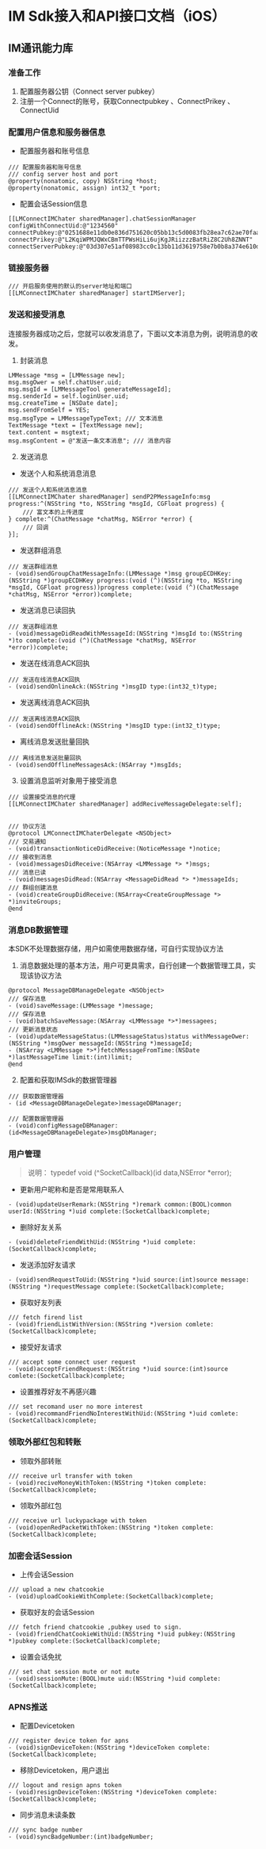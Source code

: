 # IM Sdk接入和API接口文档（iOS）

## IM通讯能力库
### 准备工作
1. 配置服务器公钥（Connect server pubkey）
2. 注册一个Connect的账号，获取Connectpubkey 、ConnectPrikey 、ConnectUid


### 配置用户信息和服务器信息

- 配置服务器和账号信息
```
/// 配置服务器和账号信息
/// config server host and port
@property(nonatomic, copy) NSString *host;
@property(nonatomic, assign) int32_t *port;
```

- 配置会话Session信息
```
[[LMConnectIMChater sharedManager].chatSessionManager configWithConnectUid:@"1234560" connectPubkey:@"0251688e11db0e836d751620c05bb13c5d0083fb28ea7c62ae70faa6e9139884f0" connectPrikey:@"L2KqiWPMJQWxCBmTTPWsHiLi6ujKgJRiizzzBatRiZ8C2Uh8ZNNT" connectServerPubkey:@"03d307e51af08983cc0c13bb11d3619758e7b0b8a374e610de3503fc4ebeedfe96"];
```

### 链接服务器
```
/// 开启服务使用的默认的server地址和端口
[[LMConnectIMChater sharedManager] startIMServer];
```


### 发送和接受消息
连接服务器成功之后，您就可以收发消息了，下面以文本消息为例，说明消息的收发。
1. 封装消息
```
LMMessage *msg = [LMMessage new];
msg.msgOwer = self.chatUser.uid;
msg.msgId = [LMMessageTool generateMessageId];
msg.senderId = self.loginUser.uid;
msg.createTime = [NSDate date];
msg.sendFromSelf = YES;
msg.msgType = LMMessageTypeText; /// 文本消息
TextMessage *text = [TextMessage new];
text.content = msgtext;
msg.msgContent = @"发送一条文本消息"; /// 消息内容
```

2. 发送消息
- 发送个人和系统消息消息
```
/// 发送个人和系统消息消息
[[LMConnectIMChater sharedManager] sendP2PMessageInfo:msg progress:^(NSString *to, NSString *msgId, CGFloat progress) {
    /// 富文本的上传进度
} complete:^(ChatMessage *chatMsg, NSError *error) {
    /// 回调
}];
```

- 发送群组消息
```
/// 发送群组消息
- (void)sendGroupChatMessageInfo:(LMMessage *)msg groupECDHKey:(NSString *)groupECDHKey progress:(void (^)(NSString *to, NSString *msgId, CGFloat progress))progress complete:(void (^)(ChatMessage *chatMsg, NSError *error))complete;
```

- 发送消息已读回执
```
/// 发送群组消息
- (void)messageDidReadWithMessageId:(NSString *)msgId to:(NSString *)to complete:(void (^)(ChatMessage *chatMsg, NSError *error))complete;
```

- 发送在线消息ACK回执
```
/// 发送在线消息ACK回执
- (void)sendOnlineAck:(NSString *)msgID type:(int32_t)type;
```

- 发送离线消息ACK回执
```
/// 发送离线消息ACK回执
- (void)sendOfflineAck:(NSString *)msgID type:(int32_t)type;
```

- 离线消息发送批量回执
```
/// 离线消息发送批量回执
- (void)sendOfflineMessagesAck:(NSArray *)msgIds;
```


3. 设置消息监听对象用于接受消息
```
/// 设置接受消息的代理
[[LMConnectIMChater sharedManager] addReciveMessageDelegate:self];


/// 协议方法
@protocol LMConnectIMChaterDelegate <NSObject>
/// 交易通知
- (void)transactionNoticeDidReceive:(NoticeMessage *)notice;
/// 接收到消息
- (void)messagesDidReceive:(NSArray <LMMessage *> *)msgs;
/// 消息已读
- (void)messagesDidRead:(NSArray <MessageDidRead *> *)messageIds;
/// 群组创建消息
- (void)createGroupDidReceive:(NSArray<CreateGroupMessage *> *)inviteGroups;
@end
```


### 消息DB数据管理
本SDK不处理数据存储，用户如需使用数据存储，可自行实现协议方法
1. 消息数据处理的基本方法，用户可更具需求，自行创建一个数据管理工具，实现该协议方法
```
@protocol MessageDBManageDelegate <NSObject>
/// 保存消息
- (void)saveMessage:(LMMessage *)message;
/// 保存消息
- (void)batchSaveMessage:(NSArray <LMMessage *>*)messagees;
/// 更新消息状态
- (void)updateMessageStatus:(LMMessageStatus)status withMessageOwer:(NSString *)msgOwer messageId:(NSString *)messageId;
- (NSArray <LMMessage *>*)fetchMessageFromTime:(NSDate *)lastMessageTime limit:(int)limit;
@end
```

2. 配置和获取IMSdk的数据管理器
```
/// 获取数据管理器
- (id <MessageDBManageDelegate>)messageDBManager;

/// 配置数据管理器
- (void)configMessageDBManager:(id<MessageDBManageDelegate>)msgDbManager;
```


### 用户管理
> 说明：
> typedef void (^SocketCallback)(id data,NSError *error);
- 更新用户昵称和是否是常用联系人
```
- (void)updateUserRemark:(NSString *)remark common:(BOOL)common userId:(NSString *)uid complete:(SocketCallback)complete;
```

- 删除好友关系
```
- (void)deleteFriendWithUid:(NSString *)uid complete:(SocketCallback)complete;
```

- 发送添加好友请求
```
- (void)sendRequestToUid:(NSString *)uid source:(int)source message:(NSString *)requestMessage complete:(SocketCallback)complete;
```

- 获取好友列表
```
/// fetch firend list
- (void)friendListWithVersion:(NSString *)version comlete:(SocketCallback)complete;
```

- 接受好友请求
```
/// accept some connect user request
- (void)acceptFriendRequest:(NSString *)uid source:(int)source comlete:(SocketCallback)complete;
```

- 设置推荐好友不再感兴趣
```
/// set recomand user no more interest
- (void)recommandFriendNoInterestWithUid:(NSString *)uid comlete:(SocketCallback)complete;
```

### 领取外部红包和转账

- 领取外部转账
```
/// receive url transfer with token
- (void)reciveMoneyWithToken:(NSString *)token complete:(SocketCallback)complete;
```

- 领取外部红包
```
/// receive url luckypackage with token
- (void)openRedPacketWithToken:(NSString *)token complete:(SocketCallback)complete;
```


### 加密会话Session
- 上传会话Session
```
/// upload a new chatcookie
- (void)uploadCookieWithComplete:(SocketCallback)complete;
```

- 获取好友的会话Session
```
/// fetch friend chatcookie ,pubkey used to sign.
- (void)friendChatCookieWithUid:(NSString *)uid pubkey:(NSString *)pubkey complete:(SocketCallback)complete;
```

- 设置会话免扰
```
/// set chat session mute or not mute
- (void)sessionMute:(BOOL)mute uid:(NSString *)uid complete:(SocketCallback)complete;
```


### APNS推送
- 配置Devicetoken
```
/// register device token for apns
- (void)signDeviceToken:(NSString *)deviceToken complete:(SocketCallback)complete;
```

- 移除Devicetoken，用户退出
```
/// logout and resign apns token
- (void)resignDeviceToken:(NSString *)deviceToken complete:(SocketCallback)complete;
```

- 同步消息未读条数
```
/// sync badge number
- (void)syncBadgeNumber:(int)badgeNumber;
```


